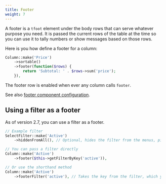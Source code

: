 ```yaml
---
title: Footer
weight: 7
---
```


A footer is a `tfoot` element under the body rows that can serve whatever purpose you need. It is passed the current rows of the table at the time so you can use it to tally numbers or show messages based on those rows.

Here is you how define a footer for a column:

```php
Column::make('Price')
    ->sortable()
    ->footer(function($rows) {
        return 'Subtotal: ' . $rows->sum('price');
    }),
```

The footer row is enabled when ever any column calls `footer`.

See also [footer component configuration](../footer/available-methods).

## Using a filter as a footer

As of version 2.7, you can use a filter as a footer.

```php
// Example filter
SelectFilter::make('Active')
    ->hiddenFromAll(), // Optional, hides the filter from the menus, pills, count.

// You can pass a filter directly
Column::make('Active')
    ->footer($this->getFilterByKey('active')),

// Or use the shorthand method
Column::make('Active')
    ->footerFilter('active'), // Takes the key from the filter, which you can find in the query string when the filter is applied.
```